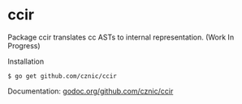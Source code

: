 # ccir
Package ccir translates cc ASTs to internal representation. (Work In Progress)

Installation

    $ go get github.com/cznic/ccir

Documentation: [godoc.org/github.com/cznic/ccir](http://godoc.org/github.com/cznic/ccir)

